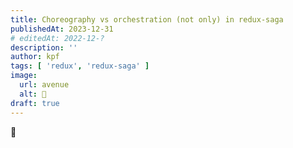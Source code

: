 ```yaml
---
title: Choreography vs orchestration (not only) in redux-saga
publishedAt: 2023-12-31
# editedAt: 2022-12-?
description: ''
author: kpf
tags: [ 'redux', 'redux-saga' ]
image:
  url: avenue
  alt: 🚧
draft: true
---
```


🚧
